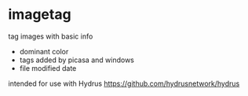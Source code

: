 # imagetag
tag images with basic info
  - dominant color
  - tags added by picasa and windows
  - file modified date
 
intended for use with Hydrus https://github.com/hydrusnetwork/hydrus